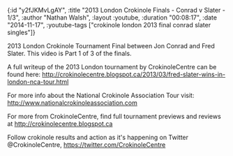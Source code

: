 {:id "y2fJKMvLgAY",
 :title "2013 London Crokinole Finals - Conrad v Slater - 1/3",
 :author "Nathan Walsh",
 :layout :youtube,
 :duration "00:08:17",
 :date "2014-11-17",
 :youtube-tags ["crokinole london 2013 final conrad slater singles"]}


2013 London Crokinole Tournament Final between Jon Conrad and Fred Slater. This video is Part 1 of 3 of the finals.

A full writeup of the 2013 London tournament by CrokinoleCentre can be found here: http://crokinolecentre.blogspot.ca/2013/03/fred-slater-wins-in-london-nca-tour.html

For more info about the National Crokinole Association Tour visit: http://www.nationalcrokinoleassociation.com

For more from CrokinoleCentre, find full tournament previews and reviews at http://crokinolecentre.blogspot.ca

Follow crokinole results and action as it's happening on Twitter @CrokinoleCentre, https://twitter.com/CrokinoleCentre
